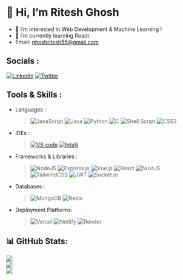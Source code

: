 # 👋 Hi, I’m Ritesh Ghosh
- 👀 I’m interested in Web Development & Machine Learning !
- 🌱 I’m currently learning React
- Email: ghoshritesh55@gmail.com


## Socials :

[![LinkedIn](https://img.shields.io/badge/LinkedIn-%230077B5.svg?style=for-the-badge&logo=linkedin&logoColor=white)](https://www.linkedin.com/in/ritesh-ghosh-69b368249/)   [![Twitter](https://img.shields.io/badge/Twitter-%231DA1F2.svg?style=for-the-badge&logo=Twitter&logoColor=white)](https://twitter.com/ritesh_5l) 

## Tools & Skills :

- Languages :

  > ![JavaScript](https://img.shields.io/badge/javascript-%23323330.svg?style=for-the-badge&logo=javascript&logoColor=%23F7DF1E) ![Java](https://img.shields.io/badge/java-%23ED8B00.svg?style=for-the-badge&logo=java&logoColor=white) ![Python](https://img.shields.io/badge/python-3670A0?style=for-the-badge&logo=python&logoColor=ffdd54) ![C](https://img.shields.io/badge/c-%2300599C.svg?style=for-the-badge&logo=c&logoColor=white) ![Shell Script](https://img.shields.io/badge/shell_script-%23121011.svg?style=for-the-badge&logo=gnu-bash&logoColor=white)  ![CSS3](https://img.shields.io/badge/css3-%231572B6.svg?style=for-the-badge&logo=css3&logoColor=white) 

- IDEs :
  > [![VS code](https://img.shields.io/badge/VSCode-0078D4?style=for-the-badge&logo=visual%20studio%20code&logoColor=black)](https://img.shields.io/badge/VSCode-0078D4?style=for-the-badge&logo=visual%20studio%20code&logoColor=black) [![Intelij](https://img.shields.io/badge/IntelliJ_IDEA-000000.svg?style=for-the-badge&logo=intellij-idea&logoColor=white)](https://img.shields.io/badge/IntelliJ_IDEA-000000.svg?style=for-the-badge&logo=intellij-idea&logoColor=white)

- Frameworks & Libraries :
  > ![NodeJS](https://img.shields.io/badge/node.js-6DA55F?style=for-the-badge&logo=node.js&logoColor=white) ![Express.js](https://img.shields.io/badge/express.js-%23404d59.svg?style=for-the-badge&logo=express&logoColor=%2361DAFB) ![Vue.js](https://img.shields.io/badge/vuejs-%2335495e.svg?style=for-the-badge&logo=vuedotjs&logoColor=%234FC08D) ![React](https://img.shields.io/badge/react-%2320232a.svg?style=for-the-badge&logo=react&logoColor=%2361DAFB) ![NuxtJS](https://img.shields.io/badge/Nuxt-black?style=for-the-badge&logo=nuxt.js&logoColor=white) ![TailwindCSS](https://img.shields.io/badge/tailwindcss-%2338B2AC.svg?style=for-the-badge&logo=tailwind-css&logoColor=white) ![JWT](https://img.shields.io/badge/JWT-black?style=for-the-badge&logo=JSON%20web%20tokens) ![Socket.io](https://img.shields.io/badge/Socket.io-black?style=for-the-badge&logo=socket.io&badgeColor=010101)

- Databases :
  > ![MongoDB](https://img.shields.io/badge/MongoDB-%234ea94b.svg?style=for-the-badge&logo=mongodb&logoColor=white) ![Redis](https://img.shields.io/badge/redis-%23DD0031.svg?style=for-the-badge&logo=redis&logoColor=white)

- Deployment Platforms:
  > ![Vercel](https://img.shields.io/badge/vercel-%23000000.svg?style=for-the-badge&logo=vercel&logoColor=white) ![Netlify](https://img.shields.io/badge/netlify-%23000000.svg?style=for-the-badge&logo=netlify&logoColor=#00C7B7) ![Render](https://img.shields.io/badge/Render-%46E3B7.svg?style=for-the-badge&logo=render&logoColor=white)
      
## 📊 GitHub Stats:
![](https://github-readme-stats.vercel.app/api?username=ghoshRitesh12&theme=dracula&hide_border=false&include_all_commits=true&count_private=true)<br/>
![](https://github-readme-streak-stats.herokuapp.com/?user=ghoshRitesh12&theme=dracula&hide_border=false)<br/>
![](https://github-readme-stats.vercel.app/api/top-langs/?username=ghoshRitesh12&theme=dracula&hide_border=false&include_all_commits=true&count_private=true&layout=compact)

